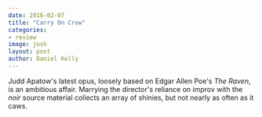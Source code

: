 ```yaml
---
date: 2016-02-07
title: "Carry On Crow"
categories:
- review
image: josh
layout: post
author: Daniel Kelly
---
```

Judd Apatow&apos;s latest opus, loosely based on Edgar Allen Poe&apos;s _The Raven_,
is an ambitious affair.
Marrying the director&apos;s reliance on improv with the _noir_ source material
collects an array of shinies, but not nearly as often as it caws.